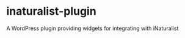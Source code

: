 inaturalist-plugin
==================

A WordPress plugin providing widgets for integrating with iNaturalist
